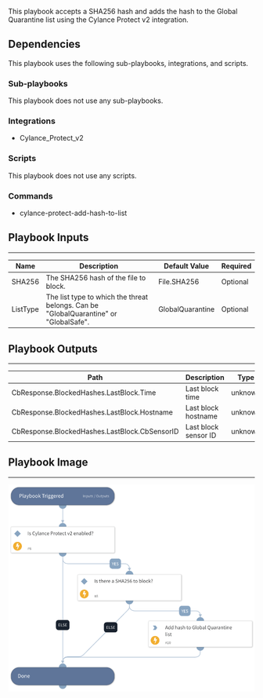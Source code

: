 This playbook accepts a SHA256 hash and adds the hash to the Global Quarantine list using the Cylance Protect v2 integration.

## Dependencies

This playbook uses the following sub-playbooks, integrations, and scripts.

### Sub-playbooks

This playbook does not use any sub-playbooks.

### Integrations

* Cylance_Protect_v2

### Scripts

This playbook does not use any scripts.

### Commands

* cylance-protect-add-hash-to-list

## Playbook Inputs

---

| **Name** | **Description** | **Default Value** | **Required** |
| --- | --- | --- | --- |
| SHA256 | The SHA256 hash of the file to block. | File.SHA256 | Optional |
| ListType | The list type to which the threat belongs. Can be "GlobalQuarantine" or "GlobalSafe". | GlobalQuarantine | Optional |

## Playbook Outputs

---

| **Path** | **Description** | **Type** |
| --- | --- | --- |
| CbResponse.BlockedHashes.LastBlock.Time | Last block time | unknown |
| CbResponse.BlockedHashes.LastBlock.Hostname | Last block hostname | unknown |
| CbResponse.BlockedHashes.LastBlock.CbSensorID | Last block sensor ID | unknown |

## Playbook Image

---

![Block File - Cylance Protect v2](../doc_files/Block_File_-_Cylance_Protect_v2.png)
